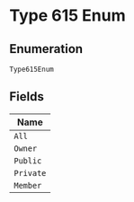 
# Type 615 Enum

## Enumeration

`Type615Enum`

## Fields

| Name |
|  --- |
| `All` |
| `Owner` |
| `Public` |
| `Private` |
| `Member` |

